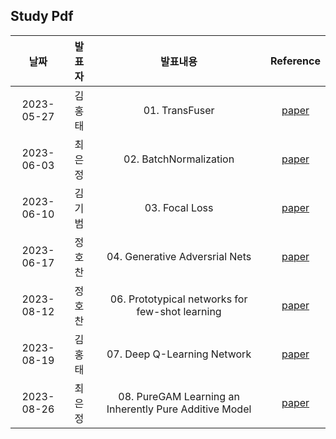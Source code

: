 ## Study Pdf

|**날짜**|**발표자**|**발표내용**|**Reference**|
|:----:|:----:|:----:|:----:|
|2023-05-27|김홍태|01. TransFuser|[paper](https://arxiv.org/abs/2205.15997)|
|2023-06-03|최은정|02. BatchNormalization|[paper](https://arxiv.org/abs/1502.03167)|
|2023-06-10|김기범|03. Focal Loss|[paper](https://arxiv.org/abs/1708.02002)|
|2023-06-17|정호찬|04. Generative Adversrial Nets|[paper](https://arxiv.org/abs/1406.2661)|
|2023-08-12|정호찬|06. Prototypical networks for few-shot learning|[paper](https://arxiv.org/abs/1703.05175)|
|2023-08-19|김홍태|07. Deep Q-Learning Network|[paper](https://arxiv.org/abs/1312.5602)|
|2023-08-26|최은정|08. PureGAM Learning an Inherently Pure Additive Model|[paper](https://www.microsoft.com/en-us/research/uploads/prod/2022/07/pureGAM-camera-ready.pdf)|